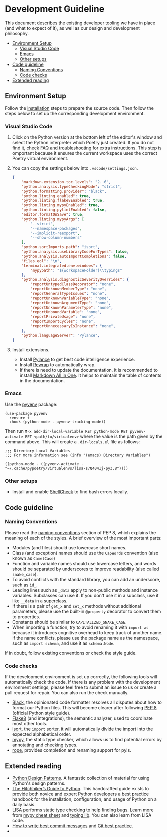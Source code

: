 # Development Guideline

This document describes the existing developer tooling we have in place (and
what to expect of it), as well as our design and development philosophy.

- [Environment Setup](#environment-setup)
  - [Visual Studio Code](#visual-studio-code)
  - [Emacs](#emacs)
  - [Other setups](#other-setups)
- [Code guideline](#code-guideline)
  - [Naming Conventions](#naming-conventions)
  - [Code checks](#code-checks)
- [Extended reading](#extended-reading)

## Environment Setup

Follow the [installation](install.md) steps to prepare the source code. Then
follow the steps below to set up the corresponding development environment.

### Visual Studio Code

1. Click on the Python version at the bottom left of the editor's window and
   select the Python interpreter which Poetry just created. If you do not find
   it, check [FAQ and troubleshooting](troubleshooting.md) for extra
   instructions. This step is omportant because it ensures the current workspace
   uses the correct Poetry virtual environment.

1. You can copy the settings below into `.vscode/settings.json`.

    ```json
    {
        "markdown.extension.toc.levels": "2..6",
        "python.analysis.typeCheckingMode": "strict",
        "python.formatting.provider": "black",
        "python.linting.enabled": true,
        "python.linting.flake8Enabled": true,
        "python.linting.mypyEnabled": true,
        "python.linting.pylintEnabled": false,
        "editor.formatOnSave": true,
        "python.linting.mypyArgs": [
            "--strict",
            "--namespace-packages",
            "--implicit-reexport",
            "--show-column-numbers"
        ],
        "python.sortImports.path": "isort",
        "python.analysis.useLibraryCodeForTypes": false,
        "python.analysis.autoImportCompletions": false,
        "files.eol": "\n",
        "terminal.integrated.env.windows": {
            "mypypath": "${workspaceFolder}\\typings"
        },
        "python.analysis.diagnosticSeverityOverrides": {
            "reportUntypedClassDecorator": "none",
            "reportUnknownMemberType": "none",
            "reportGeneralTypeIssues": "none",
            "reportUnknownVariableType": "none",
            "reportUnknownArgumentType": "none",
            "reportUnknownParameterType": "none",
            "reportUnboundVariable": "none",
            "reportPrivateUsage": "none",
            "reportImportCycles": "none",
            "reportUnnecessaryIsInstance": "none",
        },
        "python.languageServer": "Pylance",
    }
    ```

1. Install extensions.

   - Install
     [Pylance](https://marketplace.visualstudio.com/items?itemName=ms-python.vscode-pylance)
     to get best code intelligence experience.
   - Install
     [Rewrap](https://marketplace.visualstudio.com/items?itemName=stkb.rewrap)
     to automatically wrap.
   - If there is need to update the documentation, it is recommended to install
     [Markdown All in
     One](https://marketplace.visualstudio.com/items?itemName=yzhang.markdown-all-in-one).
     It helps to maintain the table of contents in the documentation.

### Emacs

Use the [pyvenv](https://github.com/jorgenschaefer/pyvenv) package:

```emacs-lisp
(use-package pyvenv
  :ensure t
  :hook (python-mode . pyvenv-tracking-mode))
```

Then run `M-x add-dir-local-variable RET python-mode RET pyvenv-activate RET
<path/to/virtualenv>` where the value is the path given by the command above.
This will create a `.dir-locals.el` file as follows:

```emacs-lisp
;;; Directory Local Variables
;;; For more information see (info "(emacs) Directory Variables")

((python-mode . ((pyvenv-activate . "~/.cache/pypoetry/virtualenvs/lisa-s7Q404Ij-py3.8"))))
```

### Other setups

- Install and enable [ShellCheck](https://github.com/koalaman/shellcheck) to
  find bash errors locally.

## Code guideline

### Naming Conventions

Please read the [naming
conventions](https://www.python.org/dev/peps/pep-0008/#naming-conventions)
section of PEP 8, which explains the meaning of each of the styles. A brief
overview of the most important parts:

- Modules (and files) should use lowercase short names.
- Class (and exception) names should use the `CapWords` convention (also known
  as `CamelCase`)
- Function and variable names should use lowercase letters, and words should be
  separated by underscores to improve readability (also called `snake_case`).
- To avoid conflicts with the standard library, you can add an underscore, such
  as `id_`.
- Leading lines such as `_data` apply to non-public methods and instance
  variables. Subclasses can use it. If you don't use it in a subclass, use it
  like `__data` in a superclass.
- If there is a pair of `get_x` and `set_x` methods without additional
  parameters, please use the built-in `@property` decorator to convert them to
  properties.
- Constants should be similar to `CAPITALIZED_SNAKE_CASE`.
- When importing a function, try to avoid renaming it with `import as` because
  it introduces cognitive overhead to keep track of another name. If the name
  conflicts, please use the package name as the namespace, such as `import
  schema`, and use it as `schema.Node`.

If in doubt, follow existing conventions or check the style guide.

### Code checks

If the development environment is set up correctly, the following tools will
automatically check the code. If there is any problem with the development
environment settings, please feel free to submit an issue to us or create a pull
request for repair. You can also run the check manually.

- [Black](https://github.com/psf/black), the opinionated code formatter resolves
  all disputes about how to format our Python files. This will become clearer
  after following [PEP 8](https://www.python.org/dev/peps/pep-0008/) (official
  Python style guide).
- [Flake8](https://flake8.pycqa.org/en/latest/) (and integrations), the semantic
  analyzer, used to coordinate most other tools.
- [isort](https://timothycrosley.github.io/isort/), the `import` sorter, it will
  automatically divide the import into the expected alphabetical order.
- [mypy](http://mypy-lang.org/), the static type checker, which allows us to
  find potential errors by annotating and checking types.
- [rope](https://github.com/python-rope/rope), provides completion and renaming
  support for pyls.

## Extended reading

- [Python Design Patterns](https://python-patterns.guide/). A fantastic
  collection of material for using Python's design patterns.
- [The Hitchhiker’s Guide to Python](https://docs.python-guide.org/). This
  handcrafted guide exists to provide both novice and expert Python developers a
  best practice handbook for the installation, configuration, and usage of
  Python on a daily basis.
- LISA performs static type checking to help finding bugs. Learn more from [mypy
  cheat sheet](https://mypy.readthedocs.io/en/latest/cheat_sheet_py3.html) and
  [typing lib](https://docs.python.org/3/library/typing.html). You can also
  learn from LISA code.
- [How to write best commit
  messages](https://tbaggery.com/2008/04/19/a-note-about-git-commit-messages.html)
  and [Git best
  practice](http://sethrobertson.github.io/GitBestPractices/#sausage).
- 
